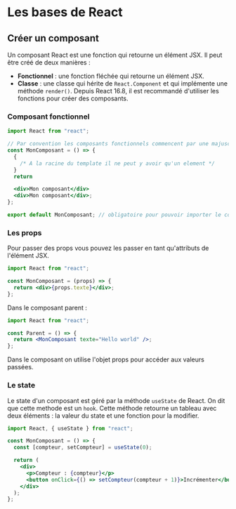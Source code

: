 # Les bases de React

## Créer un composant

Un composant React est une fonction qui retourne un élément JSX. Il peut être créé de deux manières :

- **Fonctionnel** : une fonction fléchée qui retourne un élément JSX.
- **Classe** : une classe qui hérite de `React.Component` et qui implémente une méthode `render()`. Depuis React 16.8, il est recommandé d'utiliser les fonctions pour créer des composants.

### Composant fonctionnel

```jsx
import React from "react";

// Par convention les composants fonctionnels commencent par une majuscule
const MonComposant = () => {
  {
    /* A la racine du template il ne peut y avoir qu'un element */
  }
  return

  <div>Mon composant</div>
  <div>Mon composant</div>;
};

export default MonComposant; // obligatoire pour pouvoir importer le composant
```

### Les props

Pour passer des props vous pouvez les passer en tant qu'attributs de l'élément JSX.

```jsx
import React from "react";

const MonComposant = (props) => {
  return <div>{props.texte}</div>;
};
```

Dans le composant parent :

```jsx
import React from "react";

const Parent = () => {
  return <MonComposant texte="Hello world" />;
};
```

Dans le composant on utilise l'objet props pour accéder aux valeurs passées.

### Le state

Le state d'un composant est géré par la méthode `useState` de React. On dit que cette methode est un `hook`. Cette méthode retourne un tableau avec deux éléments : la valeur du state et une fonction pour la modifier.

```jsx
import React, { useState } from "react";

const MonComposant = () => {
  const [compteur, setCompteur] = useState(0);

  return (
    <div>
      <p>Compteur : {compteur}</p>
      <button onClick={() => setCompteur(compteur + 1)}>Incrémenter</button>
    </div>
  );
};
```
